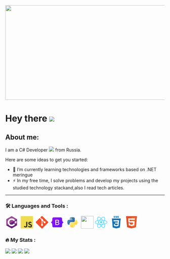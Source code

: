 <div align="center">
  <img src="https://media.giphy.com/media/v1.Y2lkPTc5MGI3NjExMGswand1d3Fud2FidmJmdzQyMnRqNDZlcmhqdTVnZTR3dGV5MXQ3MiZlcD12MV9pbnRlcm5hbF9naWZfYnlfaWQmY3Q9Zw/26tn33aiTi1jkl6H6/giphy.gif" width="600" height="300"/>
</div>
<h1>
  Hey there
  <img src="https://media.giphy.com/media/hvRJCLFzcasrR4ia7z/giphy.gif" width="30px"/>
</h1>

<h2>About me:</h2>
I am a C# Developer <img src="https://media.giphy.com/media/WUlplcMpOCEmTGBtBW/giphy.gif" width="30"> from Russia.


Here are some ideas to get you started:

-  :telescope: I’m currently learning technologies and frameworks based on .NET meringue
- :zap: In my free time, I solve problems and develop my projects using the studied technology stackand,also I read tech articles.

---
### :hammer_and_wrench: Languages and Tools :
<div>
  <img src="https://raw.githubusercontent.com/devicons/devicon/1119b9f84c0290e0f0b38982099a2bd027a48bf1/icons/csharp/csharp-original.svg" title="Charp" alt="Charp" width="40" height="40"/>&nbsp;
  <img src="https://raw.githubusercontent.com/devicons/devicon/1119b9f84c0290e0f0b38982099a2bd027a48bf1/icons/javascript/javascript-original.svg" title="Javascript" alt="Javascript" width="40" height="40"/>&nbsp;
  <img src="https://raw.githubusercontent.com/devicons/devicon/1119b9f84c0290e0f0b38982099a2bd027a48bf1/icons/git/git-original.svg" title="Git" alt="Git" width="40" height="40"/>&nbsp;
  <img src="https://raw.githubusercontent.com/devicons/devicon/1119b9f84c0290e0f0b38982099a2bd027a48bf1/icons/bootstrap/bootstrap-original.svg" title="Bootstrap" alt="Bootstrap" width="40" height="40"/>&nbsp;
  <img src="https://raw.githubusercontent.com/devicons/devicon/1119b9f84c0290e0f0b38982099a2bd027a48bf1/icons/python/python-original.svg" title="Python" alt="Python" width="40" height="40"/>&nbsp;
  <img src="https://cdn.jsdelivr.net/gh/devicons/devicon/icons/npm/npm-original-wordmark.svg"  width="40" height="40" />
  <img src="https://raw.githubusercontent.com/devicons/devicon/1119b9f84c0290e0f0b38982099a2bd027a48bf1/icons/react/react-original.svg" title="React" alt="React" width="40" height="40"/>&nbsp;
  <img src="https://github.com/devicons/devicon/blob/master/icons/css3/css3-plain-wordmark.svg"  title="CSS3" alt="CSS" width="40" height="40"/>&nbsp;
  <img src="https://github.com/devicons/devicon/blob/master/icons/html5/html5-original.svg" title="HTML5" alt="HTML" width="40" height="40"/>&nbsp;

### :fire: My Stats :
![](http://github-profile-summary-cards.vercel.app/api/cards/profile-details?username=ITDrago&theme=github_dark)
![](http://github-profile-summary-cards.vercel.app/api/cards/stats?username=ITDrago&theme=github_dark)
![](http://github-profile-summary-cards.vercel.app/api/cards/productive-time?username=ITDrago&theme=github_dark&utcOffset=8)
![](http://github-profile-summary-cards.vercel.app/api/cards/repos-per-language?username=ITDrago&theme=github_dark)
